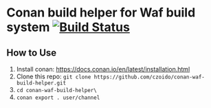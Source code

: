 # Conan build helper for Waf build system [![Build Status](https://travis-ci.com/czoido/conan-waf-build-helper.svg?branch=master)](https://travis-ci.com/czoido/conan-waf-build-helper)
## How to Use
1. Install conan: https://docs.conan.io/en/latest/installation.html
2. Clone this repo: `git clone https://github.com/czoido/conan-waf-build-helper.git`
3. `cd conan-waf-build-helper\`
4. `conan export . user/channel`
